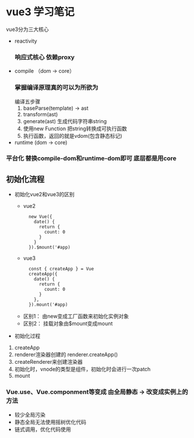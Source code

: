 # vue3 学习笔记
  vue3分为三大核心
  
- reactivity
  ### 响应式核心 依赖proxy 
- compile （dom -> core）
  ### 掌握编译原理真的可以为所欲为
   编译五步骤
   1. baseParse(template) -> ast
   2. transform(ast)
   3. generate(ast) 生成代码字符串string
   4. 使用new Function 把string转换成可执行函数
   5. 执行函数，返回的就是vdom(包含静态标记)
- runtime (dom -> core)

### 平台化 替换compile-dom和runtime-dom即可 底层都是用core

## 初始化流程
- 初始化vue2和vue3的区别
  - vue2
    ```
      new Vue({
        date() {
          return {
            count: 0
          }
        }
      }).$mount('#app)
    ``` 
  - vue3
    ```
      const { createApp } = Vue
      createApp({
        date() {
          return {
            count: 0
          }
        },
      }).mount('#app)
    ```
  - 区别1： 由new变成工厂函数来初始化实例对象
  - 区别2： 挂载对象由$mount变成mount

- 初始化过程
1. createApp
2. renderer渲染器创建的 renderer.createApp()
3. createRenderer来创建渲染器
4. 初始化时，vnode的类型是组件，初始化时会进行一次patch
5. mount
   
### Vue.use、Vue.componment等变成 由全局静态 -> 改变成实例上的方法
- 较少全局污染
- 静态全局无法使用摇树优化代码
- 链式调用，优化代码使用
